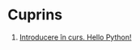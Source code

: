﻿# Cuprins #

1. [Introducere în curs. Hello Python!](https://github.com/die2live/stipb/blob/master/texts/1.%20Introducere%20in%20curs.md#lecia-1-introducere-in-curs)